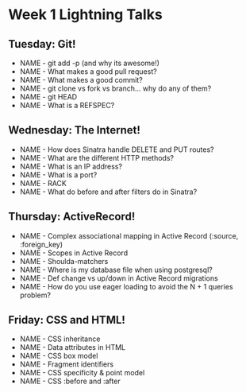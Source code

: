 # Week 1 Lightning Talks

## Tuesday: Git!

- NAME - git add -p (and why its awesome!)
- NAME - What makes a good pull request?
- NAME - What makes a good commit?
- NAME - git clone vs fork vs branch… why do any of them?
- NAME - git HEAD
- NAME - What is a REFSPEC?

## Wednesday: The Internet!

- NAME - How does Sinatra handle DELETE and PUT routes?
- NAME - What are the different HTTP methods?
- NAME - What is an IP address?
- NAME - What is a port?
- NAME - RACK
- NAME - What do before and after filters do in Sinatra?

## Thursday: ActiveRecord!

- NAME - Complex associational mapping in Active Record (:source, :foreign_key)
- NAME - Scopes in Active Record
- NAME - Shoulda-matchers
- NAME - Where is my database file when using postgresql?
- NAME - Def change vs up/down in Active Record migrations
- NAME - How do you use eager loading to avoid the N + 1
queries problem?

## Friday: CSS and HTML!

- NAME - CSS inheritance
- NAME - Data attributes in HTML
- NAME - CSS box model
- NAME - Fragment identifiers
- NAME - CSS specificity & point model
- NAME - CSS :before and :after
